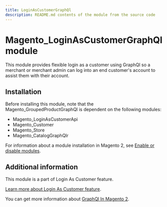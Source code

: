 ```yaml
---
title: LoginAsCustomerGraphQl
description: README.md contents of the module from the source code
---
```


# Magento_LoginAsCustomerGraphQl module

This module provides flexible login as a customer using GraphQl so a merchant or merchant admin can log into an end customer's account to assist them with their account.

## Installation

Before installing this module, note that the Magento_GroupedProductGraphQl is dependent on the following modules:

- Magento_LoginAsCustomerApi
- Magento_Customer
- Magento_Store
- Magento_CatalogGraphQlr

For information about a module installation in Magento 2, see [Enable or disable modules](https://devdocs.magento.com/guides/v2.4/install-gde/install/cli/install-cli-subcommands-enable.html).

## Additional information

This module is a part of Login As Customer feature.

[Learn more about Login As Customer feature](https://docs.magento.com/user-guide/customers/login-as-customer.html).

You can get more information about [GraphQl In Magento 2](https://devdocs.magento.com/guides/v2.4/graphql).

